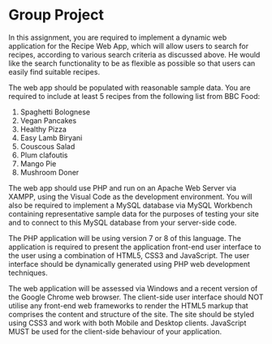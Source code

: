 # Group Project

In this assignment, you are required to implement a dynamic web application for
the Recipe Web App, which will allow users to search for recipes, according to
various search criteria as discussed above. He would like the search functionality
to be as flexible as possible so that users can easily find suitable recipes.

The web app should be populated with reasonable sample data. You are required
to include at least 5 recipes from the following list from BBC Food:

1. Spaghetti Bolognese
2. Vegan Pancakes
3. Healthy Pizza
4. Easy Lamb Biryani
5. Couscous Salad
6. Plum clafoutis
7. Mango Pie
8. Mushroom Doner

The web app should use PHP and run on an Apache Web Server via XAMPP, using
the Visual Code as the development environment. You will also be required to
implement a MySQL database via MySQL Workbench containing representative sample
data for the purposes of testing your site and to connect to this MySQL database
from your server-side code.

The PHP application will be using version 7 or 8 of this language. The application
is required to present the application front-end user interface to the user using a
combination of HTML5, CSS3 and JavaScript. The user interface should be dynamically
generated using PHP web development techniques.

The web application will be assessed via Windows and a recent version of the Google
Chrome web browser. The client-side user interface should NOT utilise any front-end
web frameworks to render the HTML5 markup that comprises the content and structure
of the site. The site should be styled using CSS3 and work with both Mobile and
Desktop clients. JavaScript MUST be used for the client-side behaviour of your application.
